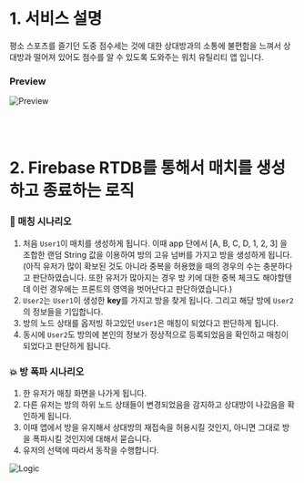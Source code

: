 # 1. 서비스 설명
평소 스포츠를 즐기던 도중 점수세는 것에 대한 상대방과의 소통에 불편함을 느껴서 상대방과 떨어져 있어도 점수를 알 수 있도록 도와주는 워치 유틸리티 앱 입니다.

### Preview
![Preview](https://github.com/WallabyStuff/ScoreBoy/assets/63496607/4dd51727-a03c-442b-a3e2-626d66b774be)


<br>
<br>


# 2. Firebase RTDB를 통해서 매치를 생성하고 종료하는 로직

### **🤝 매칭 시나리오**

1. 처음 `User1`이 매치를 생성하게 됩니다.
이때 app 단에서 [A, B, C, D, 1, 2, 3] 을 조합한 랜덤 String 값을 이용하여 방의 고유 넘버를 가지고 방을 생성하게 됩니다. (아직 유저가 많이 확보된 것도 아니라 중복을 허용했을 때의 경우의 수는 충분하다고 판단하였습니다. 또한 유저가 많아지는 경우 방 키에 대한 중복 체크도 해야할텐데 이런 경우에는 프론트의 영역을 벗어난다고 판단하였습니다.)
2. `User2`는 `User1`이 생성한 **key**를 가지고 방을 찾게 됩니다.
그리고 해당 방에 `User2`의 정보들을 기입합니다.
3. 방의 노드 상태를 옵저빙 하고있던 `User1`은 매칭이 되었다고 판단하게 됩니다.
4. 동시에 `User2`도 방의에 본인의 정보가 정상적으로 등록되었음을 확인하고 매칭이 되었다고 판단하게 됩니다.

### **💥 방 폭파 시나리오**

1. 한 유저가 매칭 화면을 나가게 됩니다.
2. 다른 유저는 방의 하위 노드 상태들이 변경되었음을 감지하고 상대방이 나갔음을 확인하게 됩니다.
3. 이때 앱에서 방을 유지해서 상대방의 재접속을 허용시킬 것인지, 아니면 그대로 방을 폭파시킬 것인지에 대해서 묻습니다.
4. 유저의 선택에 따라서 동작을 수행합니다.

![Logic](https://github.com/WallabyStuff/ScoreBoy/assets/63496607/1bf757fb-4301-4ef7-9c01-17f488b43730)
